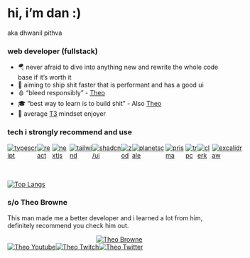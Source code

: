 # hi, i’m dan :)

aka dhwanil pithva

### web developer (fullstack)

- 🪂 never afraid to dive into anything new and rewrite the whole code base if it’s worth it
- 🚀 aiming to ship shit faster that is performant and has a good ui
- 🩸 “bleed responsibly” - [Theo](https://github.com/t3dotgg)
- 🎓 “best way to learn is to build shit” - Also [Theo](https://github.com/t3dotgg)
- 🗿 average [T3](https://create.t3.gg) mindset enjoyer

### tech i strongly recommend and use
<div style="display: flex;">
  <a href="https://www.typescriptlang.org"><img src="https://raw.githubusercontent.com/danielcranney/readme-generator/main/public/icons/skills/typescript-colored.svg" width="48" height="48" alt="typescript" /></a>
  <a href="https://react.dev"><img src="https://raw.githubusercontent.com/danielcranney/readme-generator/main/public/icons/skills/react-colored.svg" width="48" height="48" alt="react" /></a>
  <a href="https://nextjs.org"><img src="https://raw.githubusercontent.com/danielcranney/readme-generator/main/public/icons/skills/nextjs-colored-dark.svg" width="48" height="48" alt="nextjs" /></a>
  <a href="https://tanstack.com/query"><img src="https://raw.githubusercontent.com/AndersDJohnson/AndersDJohnson/master/images/react-query.svg" width="48" height="48" alt="react query" /></a>
  <a href=""><img src="https://raw.githubusercontent.com/danielcranney/readme-generator/main/public/icons/skills/tailwindcss-colored.svg" width="48" height="48" alt="tailwind" /></a>
  <a href="https://ui.shadcn.com"><img src="https://ui.shadcn.com/favicon.ico" width="48" height="48" alt="shadcn/ui" /></a>
  <a href="https://zod.dev"><img src="https://zod.dev/logo.svg" width="48" height="48" alt="zod" /></a>
  <a href="https://planetscale.com"><img src="https://avatars.githubusercontent.com/u/35612527?s=200&v=4" width="48" height="48" alt="planetscale" /></a>
  <a href="https://www.prisma.io"><img src="https://avatars.githubusercontent.com/u/17219288?s=200&v=4" width="48" height="48" alt="prisma" /></a>
  <a href="https://trpc.io"><img src="https://avatars.githubusercontent.com/u/78011399?s=200&v=4" width="48" height="48" alt="trpc" /></a>
  <a href="https://clerk.com"><img src="https://avatars.githubusercontent.com/u/49538330?s=200&v=4" width="48" height="48" alt="clerk" /></a>
  <a href="https://excalidraw.com"><img src="https://excalidraw.com/favicon.ico" width="48" height="48" alt="excalidraw" /></a>
</div>

<br/>

[![Top Langs](https://github-readme-stats.vercel.app/api/top-langs/?username=danpiths&layout=compact&theme=dark)](https://github.com/anuraghazra/github-readme-stats)

### s/o Theo Browne
This man made me a better developer and i learned a lot from him, definitely recommend you check him out.
<div align="center">
  <a href="https://github.com/t3dotgg"><img src="https://avatars.githubusercontent.com/u/6751787?v=4" width="96" height="96" alt="Theo Browne" /></a>
</div>
<div align="center" style="display: flex;">
  <a href="https://www.youtube.com/c/theobrowne1017"><img src="https://raw.githubusercontent.com/danielcranney/readme-generator/main/public/icons/socials/youtube.svg" width="32" height="32" alt="Theo Youtube" /></a>
  <a href="https://www.twitch.tv/theo"><img src="https://raw.githubusercontent.com/danielcranney/readme-generator/main/public/icons/socials/twitch.svg" width="32" height="32" alt="Theo Twitch" /></a>
  <a href="https://twitter.com/t3dotgg"><img src="https://raw.githubusercontent.com/danielcranney/readme-generator/main/public/icons/socials/twitter.svg" width="32" height="32" alt="Theo Twitter" /></a>
</div>
